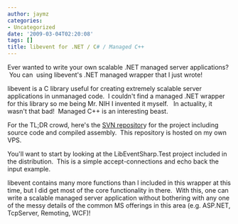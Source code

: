 ```yaml
---
author: jaymz
categories:
- Uncategorized
date: '2009-03-04T02:20:08'
tags: []
title: libevent for .NET / C# / Managed C++
---
```

Ever wanted to write your own scalable .NET managed server applications?  You can  using libevent's .NET managed wrapper that I just wrote!

libevent is a C library useful for creating extremely scalable server applications in unmanaged code.  I couldn't find a managed .NET wrapper for this library so me being Mr. NIH I invented it myself.   In actuality, it wasn't that bad!  Managed C++ is an interesting beast.

For the TL;DR crowd, here's the <a href="tsvn:svn://bittwiddlers.org/libeventsharp/trunk/">SVN repositor</a>y for the project including source code and compiled assembly.  This repository is hosted on my own VPS.

You'll want to start by looking at the LibEventSharp.Test project included in the distribution.  This is a simple accept-connections and echo back the input example.

libevent contains many more functions than I included in this wrapper at this time, but I did get most of the core functionality in there.  With this, one can write a scalable managed server application without bothering with any one of the messy details of the common MS offerings in this area (e.g. ASP.NET, TcpServer, Remoting, WCF)!